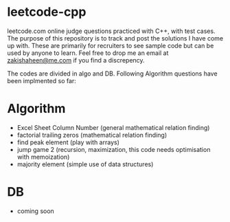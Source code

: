 # leetcode-cpp
leetcode.com online judge questions practiced with C++, with test cases. The purpose of this repository is to track and post the solutions I have come up with. These are primarily for recruiters to see sample code but can be used by anyone to learn. Feel free to drop me an email at zakishaheen@me.com if you find a discrepency. 

The codes are divided in algo and DB. Following Algorithm questions have been implmented so far:

# Algorithm
- Excel Sheet Column Number (general mathematical relation finding)
- factorial trailing zeros (mathematical relation finding)
- find peak element (play with arrays)
- jump game 2 (recursion, maximization, this code needs optimisation with memoization) 
- majority element (simple use of data structures)


# DB
- coming soon
